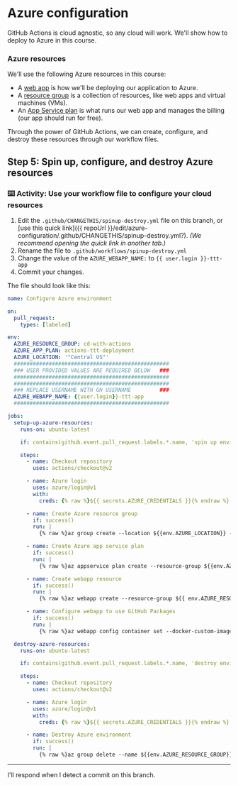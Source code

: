 # Azure configuration

GitHub Actions is cloud agnostic, so any cloud will work. We'll show how to deploy to Azure in this course.

### Azure resources

We'll use the following Azure resources in this course:
- A [web app](https://docs.microsoft.com/en-us/azure/app-service/overview) is how we'll be deploying our application to Azure.
- A [resource group](https://docs.microsoft.com/en-us/azure/azure-resource-manager/management/overview#resource-groups) is a collection of resources, like web apps and virtual machines (VMs).
- An [App Service plan](https://docs.microsoft.com/en-us/azure/app-service/overview-hosting-plans) is what runs our web app and manages the billing (our app should run for free).

Through the power of GitHub Actions, we can create, configure, and destroy these resources through our workflow files. 

## Step 5: Spin up, configure, and destroy Azure resources

### :keyboard: Activity: Use your workflow file to configure your cloud resources

1. Edit the `.github/CHANGETHIS/spinup-destroy.yml` file on this branch, or [use this quick link]({{ repoUrl }}/edit/azure-configuration/.github/CHANGETHIS/spinup-destroy.yml?). _(We recommend opening the quick link in another tab.)_
2. Rename the file to `.github/workflows/spinup-destroy.yml`
3. Change the value of the `AZURE_WEBAPP_NAME:` to `{{ user.login }}-ttt-app`
4. Commit your changes.

The file should look like this:

```yaml
name: Configure Azure environment

on: 
  pull_request:
    types: [labeled]

env:
  AZURE_RESOURCE_GROUP: cd-with-actions
  AZURE_APP_PLAN: actions-ttt-deployment
  AZURE_LOCATION: '"Central US"'
  #################################################
  ### USER PROVIDED VALUES ARE REQUIRED BELOW   ###
  #################################################
  #################################################
  ### REPLACE USERNAME WITH GH USERNAME         ###
  AZURE_WEBAPP_NAME: {{user.login}}-ttt-app
  #################################################

jobs:
  setup-up-azure-resources:
    runs-on: ubuntu-latest

    if: contains(github.event.pull_request.labels.*.name, 'spin up environment')

    steps:
      - name: Checkout repository
        uses: actions/checkout@v2

      - name: Azure login
        uses: azure/login@v1
        with:
          creds: {% raw %}${{ secrets.AZURE_CREDENTIALS }}{% endraw %}

      - name: Create Azure resource group
        if: success()
        run: |
          {% raw %}az group create --location ${{env.AZURE_LOCATION}} --name ${{env.AZURE_RESOURCE_GROUP}} --subscription ${{secrets.AZURE_SUBSCRIPTION_ID}}{% endraw %}

      - name: Create Azure app service plan
        if: success()
        run: |
          {% raw %}az appservice plan create --resource-group ${{env.AZURE_RESOURCE_GROUP}} --name ${{env.AZURE_APP_PLAN}} --is-linux --sku F1 --subscription ${{secrets.AZURE_SUBSCRIPTION_ID}}{% endraw %}

      - name: Create webapp resource
        if: success()
        run: |
          {% raw %}az webapp create --resource-group ${{ env.AZURE_RESOURCE_GROUP }} --plan ${{ env.AZURE_APP_PLAN }} --name ${{ env.AZURE_WEBAPP_NAME }}  --deployment-container-image-name nginx --subscription ${{secrets.AZURE_SUBSCRIPTION_ID}}{% endraw %}

      - name: Configure webapp to use GitHub Packages
        if: success()
        run: |
          {% raw %}az webapp config container set --docker-custom-image-name nginx --docker-registry-server-password ${{secrets.GITHUB_TOKEN}} --docker-registry-server-url https://docker.pkg.github.com --docker-registry-server-user ${{github.actor}} --name ${{ env.AZURE_WEBAPP_NAME }} --resource-group ${{ env.AZURE_RESOURCE_GROUP }} --subscription ${{secrets.AZURE_SUBSCRIPTION_ID}}{% endraw %}

  destroy-azure-resources:
    runs-on: ubuntu-latest

    if: contains(github.event.pull_request.labels.*.name, 'destroy environment')

    steps:
      - name: Checkout repository
        uses: actions/checkout@v2

      - name: Azure login
        uses: azure/login@v1
        with:
          creds: {% raw %}${{ secrets.AZURE_CREDENTIALS }}{% endraw %}

      - name: Destroy Azure environment
        if: success()
        run: |
          {% raw %}az group delete --name ${{env.AZURE_RESOURCE_GROUP}} --subscription ${{secrets.AZURE_SUBSCRIPTION_ID}} --yes{% endraw %}
```

---

I'll respond when I detect a commit on this branch.
